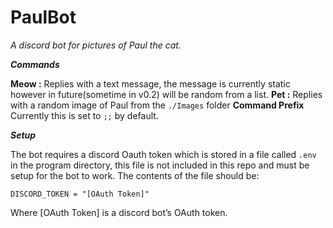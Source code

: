 # PaulBot
*A discord bot for pictures of Paul the cat.*

___Commands___

**Meow :**
Replies with a text message, the message is currently static however in future(sometime in v0.2) will be random from a list.
**Pet :**
Replies with a random image of Paul from the `./Images` folder
**Command Prefix**
Currently this is set to `;;` by default. 

___Setup___

The bot requires a discord Oauth token which is stored in a file called `.env` in the program directory, this file is not included in this repo and must be setup for the bot to work. The contents of the file should be:

`DISCORD_TOKEN = "[OAuth Token]"`

Where [OAuth Token] is a discord bot’s OAuth token.


